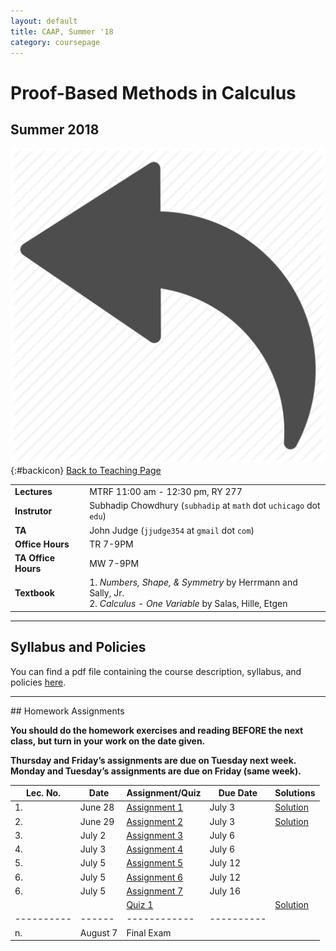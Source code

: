 ```yaml
---
layout: default
title: CAAP, Summer '18
category: coursepage
---
```


# Proof-Based Methods in Calculus
## Summer 2018
<div class="backlink">
 
  ![Back](/resources/back.png){:#backicon} [Back to Teaching Page](/teaching) 
</div>  


|||
|---|---|
| **Lectures** | MTRF	11:00 am - 12:30 pm, RY 277 |
| **Instrutor**| Subhadip Chowdhury (`subhadip` at `math` dot `uchicago` dot `edu`)|
|**TA**| John Judge (`jjudge354` at `gmail` dot `com`)
| **Office Hours**| TR 7-9PM |
| **TA Office Hours**| MW 7-9PM |
| **Textbook**| 1. _Numbers, Shape, & Symmetry_ by Herrmann and Sally, Jr. <br>2. _Calculus - One Variable_ by Salas, Hille, Etgen |


---
## Syllabus and Policies 

You can find a pdf file containing the course description, syllabus, and policies [here](Syllabus_CAAP_Summer_2018.pdf).


---

<div class='anchor' id="assignments">
## Homework Assignments
</div>

<div class='schedule'>
 
__You should do the homework exercises and reading BEFORE the next class, but turn in your work on the date given.__ 

__Thursday and Friday’s assignments are due on Tuesday next week. Monday and Tuesday’s assignments
are due on Friday (same week).__
  
| Lec. No. | Date | Assignment/Quiz | Due Date | Solutions |
|----------|------|------------|----------|-----------|
| 1. | June 28 | [Assignment 1](CAAP_Assignment1.pdf) | July 3 | [Solution](caap-proofs-assignment1.pdf) |
| 2. | June 29 | [Assignment 2](CAAP_Assignment2.pdf) | July 3 | [Solution](caap-proofs-assignment2.pdf) |
| 3. | July 2 | [Assignment 3](CAAP_Assignment3.pdf) | July 6 |
| 4. | July 3 | [Assignment 4](CAAP_Assignment4.pdf) | July 6 |
| 5. | July 5 | [Assignment 5](CAAP_Assignment5.pdf) | July 12 |
| 6. | July 5 | [Assignment 6](CAAP_Assignment6.pdf) | July 12 |
| 6. | July 5 | [Assignment 7](CAAP_Assignment7.pdf) | July 16 |
|    |        | [Quiz 1](CAAP_Quiz1.pdf)             |         | [Solution](CAAP_Quiz1_solution.pdf)
|----------|------|------------|----------|
| n. | August 7 | Final Exam | |

</div>

